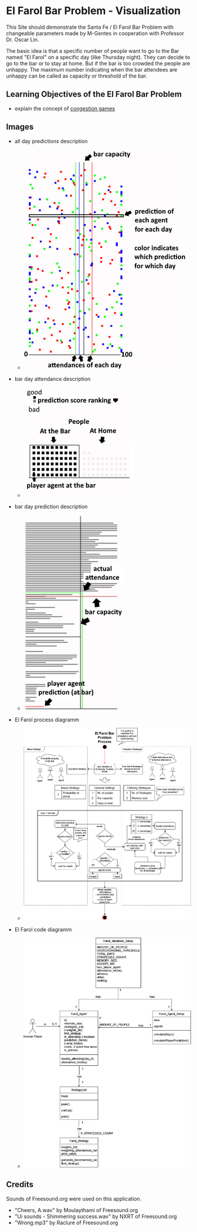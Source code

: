 # El Farol Bar Problem - Visualization

This Site should demonstrate the Santa Fe / El Farol Bar Problem with changeable parameters made by M-Gentes in cooperation with Professor Dr. Oscar Lin.

The basic idea is that a specific number of
people want to go to the Bar named "El Farol" on a specific day (like Thursday night). They can decide to go
to the bar or to stay at home. But if
the bar is too crowded the people are unhappy. The maximum number indicating when the bar attendees are
unhappy can
be called as
capacity or threshold of the bar.

## Learning Objectives of the El Farol Bar Problem

- explain the concept of [congestion games](https://en.wikipedia.org/wiki/Congestion_game)

## Images

- all day predictions description
    - ![all day predictions description](./img/all_day_predictions_desc.png)

- bar day attendance description
    - ![bar day attendance description](./img/bar_day_attendance_desc.png)

- bar day prediction description
    - ![bar day prediction description](./img/bar_day_prediction_desc.png)

- El Farol process diagramm
    - ![El Farol process diagramm](./img/ElFarol_process_diagramm.png)

- El Farol code diagramm
    - ![El Farol code diagramm](./img/ElFarol_code_diagramm.png)
## Credits

Sounds of Freesound.org were used on this application.

- "Cheers, A.wav" by Moulaythami of Freesound.org
- "Ui sounds - Shimmering success.wav" by NXRT of Freesound.org
- "Wrong.mp3" by Raclure of Freesound.org